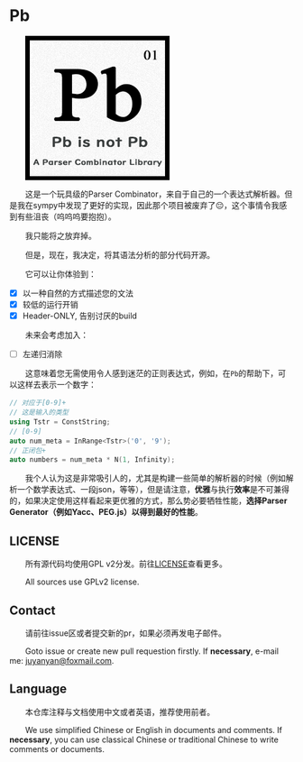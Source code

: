 # Pb

<div style="max-height: 256px; margin-left: 2em;">
    <img style="max-height: 256px;" src="Documents/Images/logo.png" title="logo" />
</div>

&emsp;&emsp;这是一个玩具级的Parser Combinator，来自于自己的一个表达式解析器。但是我在sympy中发现了更好的实现，因此那个项目被废弃了😔，这个事情令我感到有些沮丧（呜呜呜要抱抱）。

&emsp;&emsp;我只能将之放弃掉。

&emsp;&emsp;但是，现在，我决定，将其语法分析的部分代码开源。

&emsp;&emsp;它可以让你体验到：

- [x] 以一种自然的方式描述您的文法
- [x] 较低的运行开销
- [x] Header-ONLY, 告别讨厌的build

&emsp;&emsp;未来会考虑加入：

- [ ] 左递归消除

&emsp;&emsp;这意味着您无需使用令人感到迷茫的正则表达式，例如，在`Pb`的帮助下，可以这样去表示一个数字：

```c++
// 对应于[0-9]+
// 这是输入的类型
using Tstr = ConstString;
// [0-9]
auto num_meta = InRange<Tstr>('0', '9');
// 正闭包+
auto numbers = num_meta * N(1, Infinity);
```

&emsp;&emsp;我个人认为这是非常吸引人的，尤其是构建一些简单的解析器的时候（例如解析一个数学表达式、一段json，等等），但是请注意，**优雅**与执行**效率**是不可兼得的，如果决定使用这样看起来更优雅的方式，那么势必要牺牲性能，**选择Parser Generator（例如Yacc、PEG.js）以得到最好的性能**。

## LICENSE

&emsp;&emsp;所有源代码均使用GPL v2分发。前往[LICENSE](LICENSE)查看更多。

&emsp;&emsp;All sources use GPLv2 license.

## Contact

&emsp;&emsp;请前往issue区或者提交新的pr，如果必须再发电子邮件。

&emsp;&emsp;Goto issue or create new pull requestion firstly. If **necessary**, e-mail me: juyanyan@foxmail.com.

## Language

&emsp;&emsp;本仓库注释与文档使用中文或者英语，推荐使用前者。

&emsp;&emsp;We use simplified Chinese or English in documents and comments. If **necessary**, you can use classical Chinese or traditional Chinese to write comments or documents.

